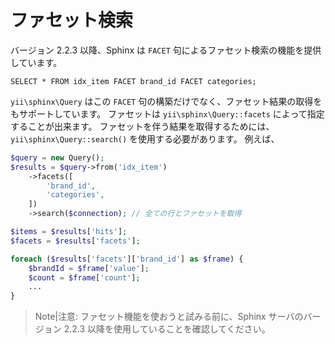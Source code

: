ファセット検索
==============

バージョン 2.2.3 以降、Sphinx は `FACET` 句によるファセット検索の機能を提供しています。

```
SELECT * FROM idx_item FACET brand_id FACET categories;
```

`yii\sphinx\Query` はこの `FACET` 句の構築だけでなく、ファセット結果の取得をもサポートしています。
ファセットは `yii\sphinx\Query::facets` によって指定することが出来ます。
ファセットを伴う結果を取得するためには、`yii\sphinx\Query::search()` を使用する必要があります。
例えば、

```php
$query = new Query();
$results = $query->from('idx_item')
    ->facets([
        'brand_id',
        'categories',
    ])
    ->search($connection); // 全ての行とファセットを取得

$items = $results['hits'];
$facets = $results['facets'];

foreach ($results['facets']['brand_id'] as $frame) {
    $brandId = $frame['value'];
    $count = $frame['count'];
    ...
}
```

> Note|注意: ファセット機能を使おうと試みる前に、Sphinx サーバのバージョン 2.2.3 以降を使用していることを確認してください。
